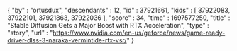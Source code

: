 {
  "by" : "ortusdux",
  "descendants" : 12,
  "id" : 37921661,
  "kids" : [ 37922083, 37922101, 37921863, 37922036 ],
  "score" : 34,
  "time" : 1697577250,
  "title" : "Stable Diffusion Gets a Major Boost with RTX Acceleration",
  "type" : "story",
  "url" : "https://www.nvidia.com/en-us/geforce/news/game-ready-driver-dlss-3-naraka-vermintide-rtx-vsr/"
}
